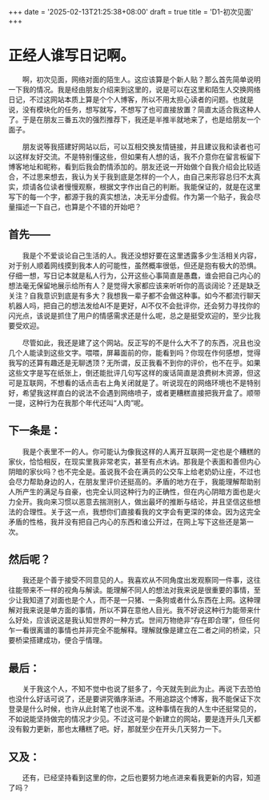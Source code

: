 +++
date = '2025-02-13T21:25:38+08:00'
draft = true
title = 'D1-初次见面'
+++

# 正经人谁写日记啊。

　　啊，初次见面，网络对面的陌生人。这应该算是个新人贴？那么首先简单说明一下我的情况。我是经由朋友介绍来到这里的，说是可以在这里和陌生人交换网络日记，不过这网站本质上算是个个人博客，所以不用太担心读者的问题。也就是说，没有模块化的任务，想写就写，不想写了也可直接放置？简直太适合我这种人了。于是在朋友三番五次的强烈推荐下，我还是半推半就地来了，也是给朋友一个面子。

　　朋友说等我搭建好网站以后，可以互相交换友情链接，并且建议我和读者也可以这样友好交流。不是特别懂这些，但如果有人想的话，我不介意你在留言板留下博客地址和昵称，看到后我会酌情添加的。朋友还说一开始做个自我介绍会比较适合，不过思来想去，我认为关于我到底是怎样的一个人，由自己来形容总归不太真实，烦请各位读者慢慢观察，根据文字作出自己的判断。我能保证的，就是在这里写下的每一个字，都源于我的真实想法，决无半分虚假。作为第一个贴子，我会尽量描述一下自己，也算是个不错的开始吧？

## 首先——

　　我是个不爱谈论自己生活的人。我还没想好要在这里透露多少生活相关内容，对于别人顺着网线摸到我本人的可能性，虽然概率很低，但还是抱有极大的恐惧。仔细一想，写日记本就是私人行为，公开这些心事简直是愚蠢，谁会把自己内心的想法毫无保留地展示给所有人？是觉得大家都应该来听听你的高谈阔论？还是缺乏关注？自我意识到底是有多大？我想我一辈子都不会做这种事。如今不都流行聊天机器人吗，把自己的想法发给AI不是更好，AI不仅不会批评你，还会努力寻找你的闪光点，该说是抓住了用户的情感需求还是什么呢，总之是挺受欢迎的，至少比我要受欢迎。

　　尽管如此，我还是建了这个网站。反正写的不是什么大不了的东西，况且也没几个人能读到这些文字。喂喂，屏幕面前的你，能看到吗？你现在作何感想，觉得我写的还算有趣还是无聊透顶？无所谓，反正我看不到你的评价，也不在乎。如果这些文字是写在纸张上，倒还能批评几句写这样的废话简直是浪费树木资源，但这可是互联网，不想看的话点击右上角关闭就是了。听说现在的网络环境也不是特别好，希望我这样直白的说法不会遇到网络喷子，或者更糟糕直接把我开盒了。顺带一提，这种行为在我那个年代还叫“人肉”呢。

## 下一条是：

　　我是个表里不一的人。你可能认为像我这样的人离开互联网一定也是个糟糕的家伙，恰恰相反，在现实里我非常老实，甚至有点木讷。那我是个表面和善但内心阴暗的家伙吗？也不完全是。虽说我不会在满员的公交车上给老奶奶让座，不过也会尽力帮助身边的人，在朋友里评价还挺高的。矛盾的地方在于，我能理解帮助别人所产生的满足与自豪，也完全认同这种行为的正确性，但在内心阴暗方面也是火力全开。我向来习惯以恶意去揣测别人，做出最坏的推断与结论，并且坚信这些想法的合理性。关于这一点，我想你们直接看我的文字会有更深的体会。因为这完全矛盾的性格，我并没有把自己内心的东西和谁公开过，在网上写下这些还是第一次。

## 然后呢？

　　我还是个善于接受不同意见的人。我喜欢从不同角度出发观察同一件事，这往往能带来不一样的视角与解读。能理解不同人的想法对我来说是很重要的事情，至少让我知道了对面也是个人，而不是一只猪、一条狗或者什么东西在上网。这种理解对我来说是单方面的事情，所以不算在意他人目光。我不好说这种行为能带来什么好处，应该说这是我认知世界的一种方式。世间万物绝非“存在即合理”，但任何乍一看很离谱的事情也并非完全不能解释。理解就像是建立在二者之间的桥梁，只要桥梁搭建成功，便合乎情理。

## 最后：

　　关于我这个人，不知不觉中也说了挺多了，今天就先到此为止。再说下去恐怕也没什么好话可说了，还是要讲究循序渐进。不用追踪这个博客，我不能保证下次登录是什么时候，也许从此封笔了也说不准。这种事情在我的人生中还挺常见的，不如说能坚持做完的情况才少见。不过这可是个新建立的网站，要是连开头几天都没有毅力更新，那也太糟糕了吧。好，那就至少在开头几天努力一下。

## 又及：

　　还有，已经坚持看到这里的你，之后也要努力地点进来看我更新的内容，知道了吗？
